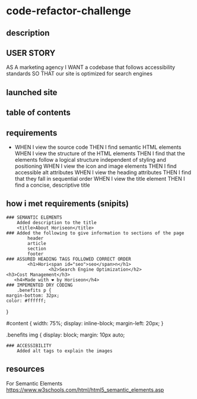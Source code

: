 # code-refactor-challenge
## description

## USER STORY
AS A marketing agency
I WANT a codebase that follows accessibility standards
SO THAT our site is optimized for search engines
## launched site
## table of contents
## requirements

-   WHEN I view the source code
    THEN I find semantic HTML elements
WHEN I view the structure of the HTML elements
THEN I find that the elements follow a logical structure independent of styling and positioning
WHEN I view the icon and image elements
THEN I find accessible alt attributes
WHEN I view the heading attributes
THEN I find that they fall in sequential order
WHEN I view the title element
THEN I find a concise, descriptive title

## how i met requirements (snipits)
    ### SEMANTIC ELEMENTS
        Added description to the title
        <title>About Horiseon</title>
    ### Added the following to give information to sections of the page
            header
            article
            section
            footer
    ### ASSURED HEADING TAGS FOLLOWED CORRECT ORDER
            <h1>Hori<span id="seo">seo</span>n</h1>
                    <h2>Search Engine Optimization</h2>
    <h3>Cost Management</h3>
       <h4>Made with ❤️️ by Horiseon</h4>
    ### IMPEMENTED DRY CODING
        .benefits p {
    margin-bottom: 32px;
    color: #ffffff;
} 

#content {
    width: 75%;
    display: inline-block;
    margin-left: 20px;
} 

.benefits img {
    display: block;
    margin: 10px auto;
   
    ### ACCESSIBILITY
        Added alt tags to explain the images
    
## resources
For Semantic Elements
https://www.w3schools.com/html/html5_semantic_elements.asp